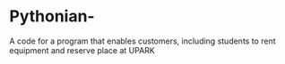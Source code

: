 # Pythonian-
A code for a program that enables customers, including students to rent equipment and reserve place at UPARK
